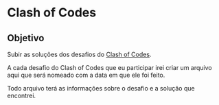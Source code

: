 # Clash of Codes

## Objetivo

Subir as soluções dos desafios do [Clash of Codes](https://www.codingame.com/multiplayer/clashofcode).

A cada desafio do Clash of Codes que eu participar irei criar um arquivo aqui que será nomeado com a data em que ele foi feito.

Todo arquivo terá as informações sobre o desafio e a solução que encontrei.